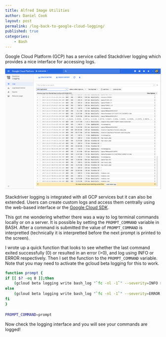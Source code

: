 ```yaml
---
title: Alfred Image Utilities
author: Daniel Cook
layout: post
permalink: /log-back-to-google-cloud-logging/
published: true
categories:
    - Bash
---
```


Google Cloud Platform (GCP) has a service called Stackdriver logging which provides a nice interface for accessing logs.

![](media/gcp-logs.png)

Stackdriver logging is integrated with all GCP services but it can also be extended. Users can create custom logs and access them centrally using the web-based interface or the [Google Cloud SDK](https://cloud.google.com/sdk/).

This got me wondering whether there was a way to log terminal commands locally or on a server. It is possible by setting the `PROMPT_COMMAND` variable in BASH. After a command is submitted the value of `PROMPT_COMMAND` is interpretted (technically it is interpretted before the next prompt is printed to the screen).

I wrote up a quick function that looks to see whether the last command exited successfully (0) or resulted in an error (>0), and log using INFO or ERROR respectively. Then I set the function to the `PROMPT_COMMAND` variable. Note that you may need to activate the gcloud beta logging for this to work.

```bash
function prompt {
if [[ $? -eq 0 ]];then
    (gcloud beta logging write bash_log "`fc -nl -1`" --severity=INFO > /dev/null 2>&1 &)
else
    (gcloud beta logging write bash_log "`fc -nl -1`" --severity=ERROR > /dev/null 2>&1 &)
fi
}

PROMPT_COMMAND=prompt
```

Now check the logging interface and you will see your commands are logged!
